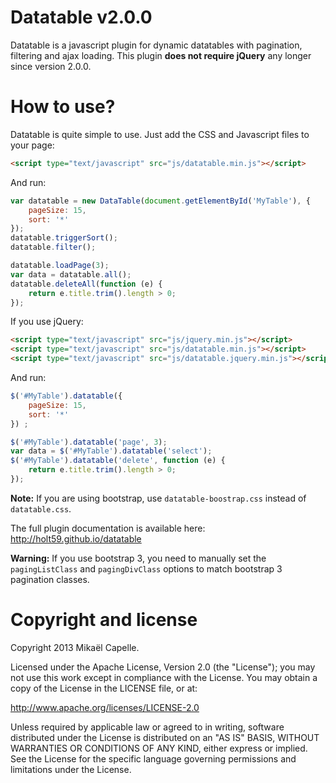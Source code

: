 Datatable v2.0.0
================

Datatable is a javascript plugin for dynamic datatables with pagination, filtering and ajax loading. This plugin **does not require jQuery** any longer since version 2.0.0.

How to use?
===========

Datatable is quite simple to use. Just add the CSS and Javascript files to your page:

```html
<script type="text/javascript" src="js/datatable.min.js"></script>
```

And run:

```javascript
var datatable = new DataTable(document.getElementById('MyTable'), {
    pageSize: 15,
    sort: '*'
});
datatable.triggerSort();
datatable.filter();

datatable.loadPage(3);
var data = datatable.all();
datatable.deleteAll(function (e) {
    return e.title.trim().length > 0;
});
```

If you use jQuery:

```html
<script type="text/javascript" src="js/jquery.min.js"></script> 
<script type="text/javascript" src="js/datatable.min.js"></script>
<script type="text/javascript" src="js/datatable.jquery.min.js"></script>
```

And run:

```javascript
$('#MyTable').datatable({
    pageSize: 15,
    sort: '*'
}) ;

$('#MyTable').datatable('page', 3);
var data = $('#MyTable').datatable('select');
$('#MyTable').datatable('delete', function (e) {
    return e.title.trim().length > 0;
});

```

**Note:** If you are using bootstrap, use `datatable-boostrap.css` instead of `datatable.css`.

The full plugin documentation is available here: http://holt59.github.io/datatable

**Warning:** If you use bootstrap 3, you need to manually set the <code>pagingListClass</code> and <code>pagingDivClass</code> options to match bootstrap 3 pagination classes.

Copyright and license
=====================

Copyright 2013 Mikaël Capelle.

Licensed under the Apache License, Version 2.0 (the "License"); you may not use this work except in compliance with the License. You may obtain a copy of the License in the LICENSE file, or at:

http://www.apache.org/licenses/LICENSE-2.0

Unless required by applicable law or agreed to in writing, software distributed under the License is distributed on an "AS IS" BASIS, WITHOUT WARRANTIES OR CONDITIONS OF ANY KIND, either express or implied. See the License for the specific language governing permissions and limitations under the License.
